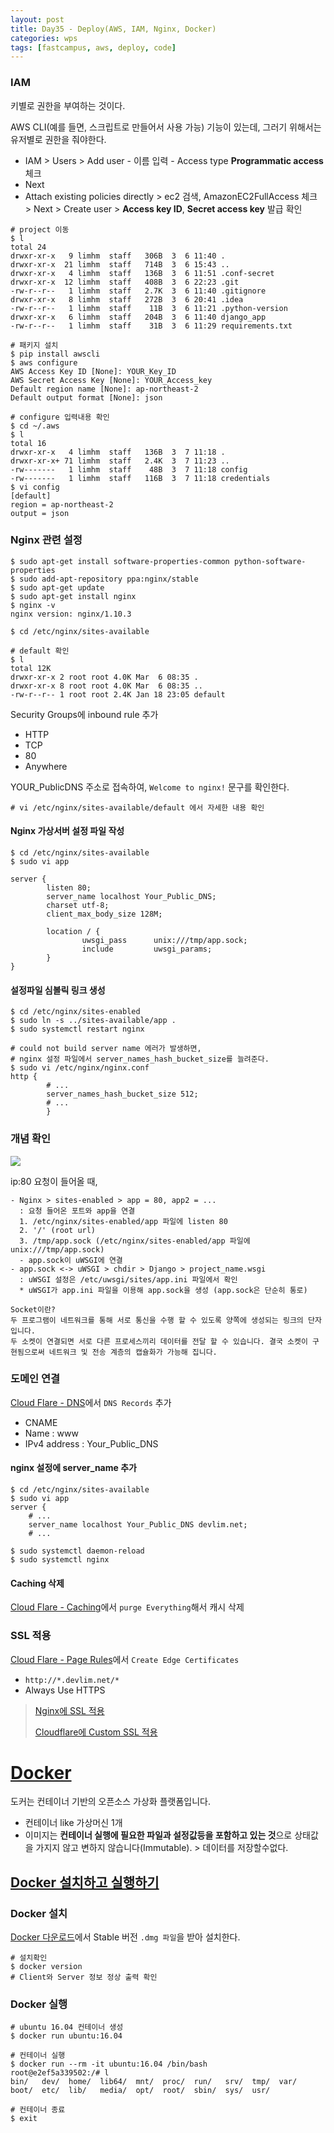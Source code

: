 ```yaml
---
layout: post
title: Day35 - Deploy(AWS, IAM, Nginx, Docker)
categories: wps
tags: [fastcampus, aws, deploy, code]
---
```


### IAM

키별로 권한을 부여하는 것이다.

AWS CLI(예를 들면, 스크립트로 만들어서 사용 가능) 기능이 있는데, 그러기 위해서는 유저별로 권한을 줘야한다.

- IAM > Users > Add user
        - 이름 입력
        - Access type **Programmatic access** 체크
- Next
- Attach existing policies directly > ec2 검색, AmazonEC2FullAccess 체크 > Next > Create user > **Access key ID**, **Secret access key** 발급 확인

```shell
# project 이동
$ l
total 24
drwxr-xr-x   9 limhm  staff   306B  3  6 11:40 .
drwxr-xr-x  21 limhm  staff   714B  3  6 15:43 ..
drwxr-xr-x   4 limhm  staff   136B  3  6 11:51 .conf-secret
drwxr-xr-x  12 limhm  staff   408B  3  6 22:23 .git
-rw-r--r--   1 limhm  staff   2.7K  3  6 11:40 .gitignore
drwxr-xr-x   8 limhm  staff   272B  3  6 20:41 .idea
-rw-r--r--   1 limhm  staff    11B  3  6 11:21 .python-version
drwxr-xr-x   6 limhm  staff   204B  3  6 11:40 django_app
-rw-r--r--   1 limhm  staff    31B  3  6 11:29 requirements.txt

# 패키지 설치
$ pip install awscli
$ aws configure
AWS Access Key ID [None]: YOUR_Key_ID
AWS Secret Access Key [None]: YOUR_Access_key
Default region name [None]: ap-northeast-2
Default output format [None]: json

# configure 입력내용 확인
$ cd ~/.aws
$ l
total 16
drwxr-xr-x   4 limhm  staff   136B  3  7 11:18 .
drwxr-xr-x+ 71 limhm  staff   2.4K  3  7 11:23 ..
-rw-------   1 limhm  staff    48B  3  7 11:18 config
-rw-------   1 limhm  staff   116B  3  7 11:18 credentials
$ vi config
[default]
region = ap-northeast-2
output = json
```




### Nginx 관련 설정

```shell
$ sudo apt-get install software-properties-common python-software-properties
$ sudo add-apt-repository ppa:nginx/stable
$ sudo apt-get update
$ sudo apt-get install nginx
$ nginx -v
nginx version: nginx/1.10.3
```


```shell
$ cd /etc/nginx/sites-available

# default 확인
$ l
total 12K
drwxr-xr-x 2 root root 4.0K Mar  6 08:35 .
drwxr-xr-x 8 root root 4.0K Mar  6 08:35 ..
-rw-r--r-- 1 root root 2.4K Jan 18 23:05 default
```

Security Groups에 inbound rule 추가

- HTTP
- TCP
- 80
- Anywhere

YOUR_PublicDNS 주소로 접속하여, `Welcome to nginx!` 문구를 확인한다.

```shell
# vi /etc/nginx/sites-available/default 에서 자세한 내용 확인
```


#### Nginx 가상서버 설정 파일 작성

```shell
$ cd /etc/nginx/sites-available
$ sudo vi app
```

```
server {
        listen 80;
        server_name localhost Your_Public_DNS;
        charset utf-8;
        client_max_body_size 128M;

        location / {
                uwsgi_pass      unix:///tmp/app.sock;
                include         uwsgi_params;
        }
}
```

#### 설정파일 심볼릭 링크 생성

```shell
$ cd /etc/nginx/sites-enabled
$ sudo ln -s ../sites-available/app .
$ sudo systemctl restart nginx

# could not build server name 에러가 발생하면,
# nginx 설정 파일에서 server_names_hash_bucket_size를 늘려준다.
$ sudo vi /etc/nginx/nginx.conf
http {
        # ...
        server_names_hash_bucket_size 512;
        # ...
        }
```



### 개념 확인
![](/image/wps-web-nginx-uwsgi.png)

ip:80 요청이 들어올 때,

```
- Nginx > sites-enabled > app = 80, app2 = ...
  : 요청 들어온 포트와 app을 연결
  1. /etc/nginx/sites-enabled/app 파일에 listen 80
  2. '/' (root url)
  3. /tmp/app.sock (/etc/nginx/sites-enabled/app 파일에 unix:///tmp/app.sock)
  - app.sock이 uWSGI에 연결
- app.sock <-> uWSGI > chdir > Django > project_name.wsgi
  : uWSGI 설정은 /etc/uwsgi/sites/app.ini 파일에서 확인
  * uWSGI가 app.ini 파일을 이용해 app.sock을 생성 (app.sock은 단순히 통로)
```



```
Socket이란?
두 프로그램이 네트워크를 통해 서로 통신을 수행 할 수 있도록 양쪽에 생성되는 링크의 단자입니다.
두 소켓이 연결되면 서로 다른 프로세스끼리 데이터를 전달 할 수 있습니다. 결국 소켓이 구현됨으로써 네트워크 및 전송 계층의 캡슐화가 가능해 집니다.
```



### 도메인 연결

[Cloud Flare - DNS](https://www.cloudflare.com/a/dns/devlim.net)에서 `DNS Records` 추가

- CNAME
- Name : www
- IPv4 address : Your_Public_DNS

#### nginx 설정에 server_name 추가

```shell
$ cd /etc/nginx/sites-available
$ sudo vi app
server {
	# ...
	server_name localhost Your_Public_DNS devlim.net;
	# ...
```

```shell
$ sudo systemctl daemon-reload
$ sudo systemctl nginx
```

#### Caching 삭제

[Cloud Flare - Caching](https://www.cloudflare.com/a/caching/devlim.net)에서 `purge Everything`해서 캐시 삭제



### SSL 적용

[Cloud Flare - Page Rules](https://www.cloudflare.com/a/page-rules/devlim.net)에서 `Create Edge Certificates`

- `http://*.devlim.net/*`
- Always Use HTTPS

> [Nginx에 SSL 적용](https://haandol.wordpress.com/2014/03/12/nginx-ssl-%EC%A0%81%EC%9A%A9%ED%95%98%EA%B8%B0startssl-com%EC%9D%84-%EC%9D%B4%EC%9A%A9%ED%95%98%EC%97%AC/)
>
> [Cloudflare에 Custom SSL 적용](https://support.cloudflare.com/hc/en-us/articles/200170466-How-do-I-upload-a-custom-SSL-certificate-Business-or-Enterprise-only-)

# [Docker](https://subicura.com/2017/01/19/docker-guide-for-beginners-1.html)

도커는 컨테이너 기반의 오픈소스 가상화 플랫폼입니다.

- 컨테이너 like 가상머신 1개
- 이미지는 **컨테이너 실행에 필요한 파일과 설정값등을 포함하고 있는 것**으로 상태값을 가지지 않고 변하지 않습니다(Immutable). > 데이터를 저장할수없다.

## [Docker 설치하고 실행하기](https://subicura.com/2017/01/19/docker-guide-for-beginners-2.html)

### Docker 설치

[Docker 다운로드](https://docs.docker.com/docker-for-mac/install/)에서 Stable 버전 `.dmg 파일`을 받아 설치한다.

```shell
# 설치확인
$ docker version
# Client와 Server 정보 정상 출력 확인
```

### Docker 실행

```shell
# ubuntu 16.04 컨테이너 생성
$ docker run ubuntu:16.04

# 컨테이너 실행
$ docker run --rm -it ubuntu:16.04 /bin/bash
root@e2ef5a339502:/# l
bin/   dev/  home/  lib64/  mnt/  proc/  run/   srv/  tmp/  var/
boot/  etc/  lib/   media/  opt/  root/  sbin/  sys/  usr/

# 컨테이너 종료
$ exit
```
